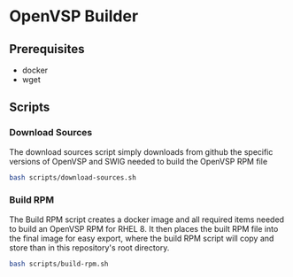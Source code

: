 # OpenVSP Builder

## Prerequisites

- docker
- wget


## Scripts

### Download Sources

The download sources script simply downloads from github the specific versions of OpenVSP and SWIG needed to build the OpenVSP RPM file

```bash
bash scripts/download-sources.sh
```

### Build RPM

The Build RPM script creates a docker image and all required items needed to build an OpenVSP RPM for RHEL 8.  It then places the built RPM file into the final image for easy export, where the build RPM script will copy and store than in this repository's root directory.

```bash
bash scripts/build-rpm.sh
```


